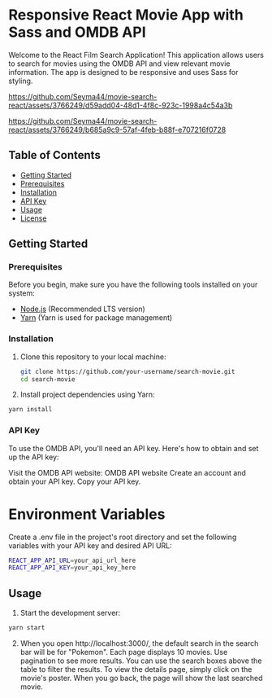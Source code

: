 # Responsive React Movie App with Sass and OMDB API
Welcome to the React Film Search Application! This application allows users to search for movies using the OMDB API and view relevant movie information. The app is designed to be responsive and uses Sass for styling.

https://github.com/Seyma44/movie-search-react/assets/3766249/d59add04-48d1-4f8c-923c-1998a4c54a3b

https://github.com/Seyma44/movie-search-react/assets/3766249/b685a9c9-57af-4feb-b88f-e707216f0728

## Table of Contents

- [Getting Started](#getting-started)
- [Prerequisites](#prerequisites)
- [Installation](#installation)
- [API Key](#api-key)
- [Usage](#usage)
- [License](#license)

## Getting Started

### Prerequisites

Before you begin, make sure you have the following tools installed on your system:

- [Node.js](https://nodejs.org/) (Recommended LTS version)
- [Yarn](https://yarnpkg.com/) (Yarn is used for package management)

### Installation

1. Clone this repository to your local machine:
   ```bash
   git clone https://github.com/your-username/search-movie.git
   cd search-movie

2. Install project dependencies using Yarn:
```bash
yarn install
```
  
### API Key

To use the OMDB API, you'll need an API key. Here's how to obtain and set up the API key:

Visit the OMDB API website: OMDB API website
Create an account and obtain your API key.
Copy your API key.

# Environment Variables
Create a .env file in the project's root directory and set the following variables with your API key and desired API URL:

```bash
REACT_APP_API_URL=your_api_url_here
REACT_APP_API_KEY=your_api_key_here
```
  
## Usage

1. Start the development server:
```bash
yarn start
```
2. When you open http://localhost:3000/, the default search in the search bar will be for "Pokemon". Each page displays 10 movies. Use pagination to see more results. You can use the search boxes above the table to filter the results. To view the details page, simply click on the movie's poster. When you go back, the page will show the last searched movie.
